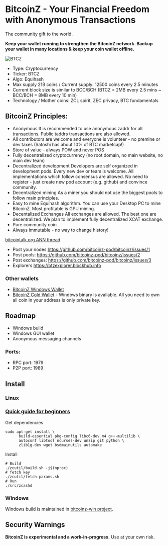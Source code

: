 # BitcoinZ - Your Financial Freedom with Anonymous Transactions
The community gift to the world.

**Keep your wallet running to strengthen the BitcoinZ network. Backup your wallet in many locations & keep your coin wallet offline.**

![BTCZ](https://ip.bitcointalk.org/?u=https%3A%2F%2Fi.imgur.com%2FXflfHDN.png&t=582&c=-VhG9Suykc7RCA)

- Type: Cryptocurrency
- Ticker: BTCZ
- Algo: Equihash
- Max supply 21B coins / Current supply: 12500 coins every 2.5 minutes
- Current block size is similar to BCC/BCH (BTCZ = 2MB every 2.5 mins ~ BCC/BCH = 8MB every 10 min)
- Technology / Mother coins: ZCL spirit, ZEC privacy, BTC fundamentals

## BitcoinZ Principles: 
- Anonymous
It is recommended to use anonymous zaddr for all transactions. Public taddrs transactions are also allowed.
- All contributors are welcome and everyone is volunteer - no premine or dev taxes (Satoshi has about 10% of BTC marketcap!)
- Store of value - always POW and never POS
- Fully decentralized cryptocurrency (no root domain, no main website, no main dev team)
- Decentralized development
Developers are self organized in development pods. Every new dev or team is welcome. All implementations which follow consensus are allowed. No need to register - just create new pod account (e.g. github) and convince community.
- Decentralized mining
As a miner you should not use the biggest pools to follow main principles.
- Easy to mine
Equihash algorithm.
You can use your Desktop PC to mine BitcoinZ. Most profitable is GPU mining.
- Decentalized Exchanges
All exchanges are allowed. The best one are decentralized. We plan to implement fully decentralized XCAT exchange.
- Pure community coin
- Always immutable - no way to change history!

[bitcointalk.org ANN thread](https://bitcointalk.org/index.php?topic=2166510.new#new)
- Post your nodes https://github.com/bitcoinz-pod/bitcoinz/issues/1
- Post pools: https://github.com/bitcoinz-pod/bitcoinz/issues/2
- Post exchanges: https://github.com/bitcoinz-pod/bitcoinz/issues/3
- Explorers
https://btzexplorer.blockhub.info

### Other wallets
- [BitcoinZ Windows Wallet](https://github.com/bitcoinz-pod/bitcoinz-windows-wallet/releases)
- [BitcoinZ Cold Wallet](https://github.com/bitcoinz-pod/zgenerate/releases) - Windows binary is available. All you need to own all coin in your address is only private key.

## Roadmap
- Windows build
- Windows GUI wallet
- Anonymous messaging channels

### Ports:
- RPC port: 1979
- P2P port: 1989

Install
-----------------
### Linux

### [Quick guide for beginners](https://github.com/bitcoinz-pod/bitcoinz/wiki/Quick-guide-for-beginners)

Get dependencies
```{r, engine='bash'}
sudo apt-get install \
      build-essential pkg-config libc6-dev m4 g++-multilib \
      autoconf libtool ncurses-dev unzip git python \
      zlib1g-dev wget bsdmainutils automake
```

Install
```{r, engine='bash'}
# Build
./zcutil/build.sh -j$(nproc)
# fetch key
./zcutil/fetch-params.sh
# Run
./src/zcashd
```

### Windows
Windows build is maintained in [bitcoinz-win project](https://github.com/bitcoinz-pod/bitcoinz-win).

Security Warnings
-----------------

**BitcoinZ is experimental and a work-in-progress.** Use at your own risk.
